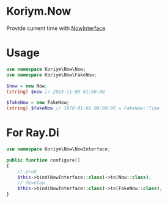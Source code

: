 # Koriym.Now

Provide current time with [NowInterface](https://github.com/koriym/Koriym.Now/blob/1.x/src/NowInterface.php)

# Usage

```php
use namespace Koriym\Now\Now;
use namespace Koriym\Now\FakeNow;

$now = new Now;
(string) $now // 2015-11-09 01:00:00

$fakeNow = new FakeNow;
(string) $fakeNow // 1970-01-01 00:00:00 = FakeNow::Time
```

# For Ray.Di

```php
use namespace Koriym\Now\NowInterface;

public function configure()
{
    // prod
    $this->bind(NowInterface::class)->to(Now::class);
    // develop
    $this->bind(NowInterface::class)->to(FakeNow::class);
}
```

